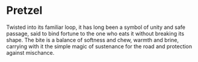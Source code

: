 # Pretzel

Twisted into its familiar loop, it has long been a symbol of unity and safe passage, said to bind fortune to the one who eats it without breaking its shape. The bite is a balance of softness and chew, warmth and brine, carrying with it the simple magic of sustenance for the road and protection against mischance.
